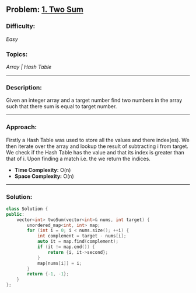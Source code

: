 ## Problem: [1. Two Sum](https://leetcode.com/problems/two-sum)

### Difficulty:
*Easy*

### Topics:
*Array | Hash Table*

---

### Description:
Given an integer array and a target number find two numbers in the array such that there sum is equal to target number.

---

### Approach:
Firstly a Hash Table was used to store all the values and there index(es). We then iterate over the array and lookup the result of subtracting i from target. We check if the Hash Table has the value and that its index is greater than that of i. Upon finding a match i.e. the we return the indices. 
- **Time Complexity:** O(n)
- **Space Complexity:** O(n)

---

### Solution:
```cpp
class Solution {
public:
    vector<int> twoSum(vector<int>& nums, int target) {
        unordered_map<int, int> map;
        for (int i = 0; i < nums.size(); ++i) {
            int complement = target - nums[i];
            auto it = map.find(complement);
            if (it != map.end()) {
                return {i, it->second};
            }
            map[nums[i]] = i;
        }
        return {-1, -1};
    }
};
```
